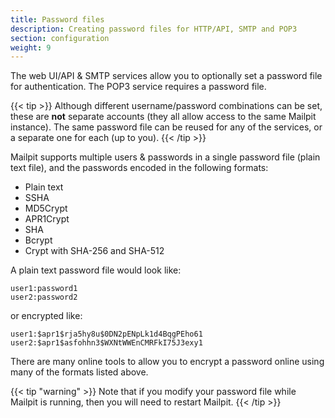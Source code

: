 ```yaml
---
title: Password files
description: Creating password files for HTTP/API, SMTP and POP3
section: configuration
weight: 9
---
```


The web UI/API & SMTP services allow you to optionally set a password file for authentication. The POP3 service requires a password file.

{{< tip >}}
Although different username/password combinations can be set, these are **not** separate accounts (they all allow access to the same Mailpit instance).
The same password file can be reused for any of the services, or a separate one for each (up to you).
{{< /tip >}}

Mailpit supports multiple users & passwords in a single password file (plain text file), and the passwords encoded in the following formats:

- Plain text
- SSHA
- MD5Crypt
- APR1Crypt
- SHA
- Bcrypt
- Crypt with SHA-256 and SHA-512

A plain text password file would look like:
```
user1:password1
user2:password2
```
or encrypted like:
```
user1:$apr1$rja5hy8u$0DN2pENpLk1d4BqgPEho61
user2:$apr1$asfohhn3$WXNtWWEnCMRFkI75J3exy1
```
There are many online tools to allow you to encrypt a password online using many of the formats listed above.

{{< tip "warning" >}}
Note that if you modify your password file while Mailpit is running, then you will need to restart Mailpit.
{{< /tip >}}
